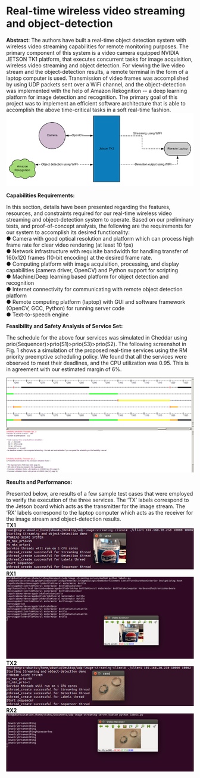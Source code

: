 # Real-time wireless video streaming and object-detection
<b>Abstract</b>: The authors have built a real-time object detection system with wireless video streaming capabilities for remote monitoring purposes. The primary component of this system is a video camera equipped NVIDIA JETSON TK1 platform, that executes concurrent tasks for image acquisition, wireless video streaming and object detection. For viewing the live video stream and the object-detection results, a remote terminal in the form of a laptop computer is used. Transmission of video frames was accomplished by using UDP packets sent over a WiFi channel, and the object-detection was implemented with the help of Amazon Rekognition -- a deep learning platform for image detection and recognition. The primary goal of this project was to implement an efficient software architecture that is able to accomplish the above time-critical tasks in a soft real-time fashion.
<br>
<img src="https://github.com/sral1993/ECEN-5623-Real-Time-Embedded-Systems/blob/master/Client/Block_diagram.png" alt="Block Diagram">

 <p> <b> Capabilities Requirements: </b> </p>

In this section, details have been presented regarding the features, resources, and constraints required for our real-time wireless video streaming and object-detection system to operate. Based on our preliminary tests, and proof-of-concept analysis, the following are the requirements for our system to accomplish its desired functionality:<br>
●	Camera with good optical resolution and platform which can process high frame rate for clear video rendering (at least 10 fps)<br>
●	Network infrastructure with requisite bandwidth for handling transfer of 160x120 frames (10-bit encoding) at the desired frame rate.<br>
●	Computing platform with image acquisition, processing, and display capabilities (camera driver, OpenCV) and Python support for scripting<br>
●	Machine/Deep learning based platform for object detection and recognition<br>
●	Internet connectivity for communicating with remote object detection platform<br>
●	Remote computing platform (laptop) with GUI and software framework (OpenCV, GCC, Python) for running server code<br>
●	Text-to-speech engine <br>

<p> <b> Feasibility and Safety Analysis of Service Set:  </b> </p>

The schedule for the above four services was simulated in Cheddar using prio(Sequencer)>prio(S1)>prio(S3)>prio(S2). The following screenshot in Fig. 1 shows a simulation of the proposed real-time services using the RM priority preemptive scheduling policy. We found that all the services were observed to meet their deadlines, and the CPU utilization was 0.95. This is in agreement with our estimated margin of 6%.

 <img src="https://github.com/sral1993/ECEN-5623-Real-Time-Embedded-Systems/blob/master/Client/Feasibility_tests.png" alt="Feasibility test">
 
 <p> <b> Results and Performance: </b> </p>

Presented below, are results of a few sample test cases that were employed to verify the execution of the three services. The ‘TX’ labels correspond to the Jetson board which acts as the transmitter for the image stream. The ‘RX’ labels correspond to the laptop computer which acts as the receiver for the image stream and object-detection results.
<br>
<b> TX1 </b>
<img src="https://github.com/sral1993/ECEN-5623-Real-Time-Embedded-Systems/blob/master/Client/tx1.png" alt="TX1">
<br>
<b> RX1 </b>
<img src="https://github.com/sral1993/ECEN-5623-Real-Time-Embedded-Systems/blob/master/Client/rx1.png" alt="RX1">
<br>
<b> TX2 </b>
<img src="https://github.com/sral1993/ECEN-5623-Real-Time-Embedded-Systems/blob/master/Client/tx2.png" alt="TX2">
<br>
<b> RX2 </b>
<img src="https://github.com/sral1993/ECEN-5623-Real-Time-Embedded-Systems/blob/master/Client/rx2.png" alt="RX2">

